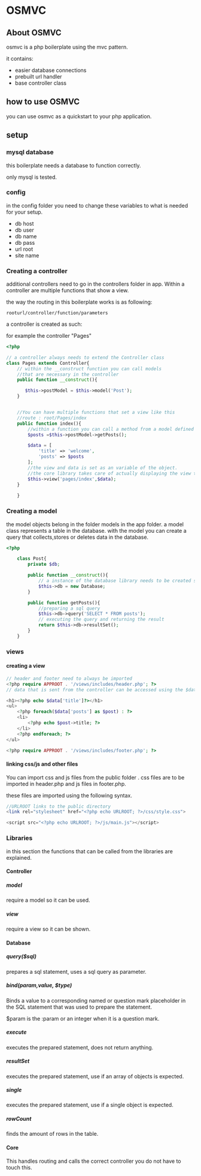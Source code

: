 # OSMVC

## About OSMVC

osmvc is a php boilerplate using the mvc pattern.

it contains:

- easier database connections
- prebuilt url handler
- base controller class

## how to use OSMVC

you can use osmvc as a quickstart to your php application.

## setup

### mysql database
this boilerplate needs a database to function correctly.

only mysql is tested.

### config
in the config folder you need to change these variables to what is needed for your setup.
- db host
- db user
- db name
- db pass
- url root
- site name

### Creating a controller

additional controllers need to go in the controllers folder in app.
Within a controller are multiple functions that show a view.

the way the routing in this boilerplate works is as following:
```
rooturl/controller/function/parameters
```
a controller is created as such:

for example the controller "Pages"
```php
<?php

// a controller always needs to extend the Controller class
class Pages extends Controller{
    // within the __construct function you can call models 
    //that are necessary in the controller
    public function __construct(){

       $this->postModel = $this->model('Post');
    }


    //You can have multiple functions that set a view like this
    //route : root/Pages/index
    public function index(){
        //within a function you can call a method from a model defined in construct
        $posts =$this->postModel->getPosts();

        $data = [
            'title' => 'welcome',
            'posts' => $posts
        ];
        //the view and data is set as an variable of the object.
        //the core library takes care of actually displaying the view to the user
        $this->view('pages/index',$data);
    }
   
    }


```

### Creating a model
the model objects belong in the folder models in the app folder. a model class represents a table in the database. with the model you can create a query that collects,stores or deletes data in the database.

```php
<?php

    class Post{
        private $db;

        public function __construct(){
            // a instance of the database library needs to be created so calls can be made
            $this->db = new Database;
        }

        public function getPosts(){
            //preparing a sql query
            $this->db->query('SELECT * FROM posts');
            // executing the query and returning the result
            return $this->db->resultSet();
        }
    }
```

### views

#### creating a view

```php
// header and footer need to always be imported
<?php require APPROOT . '/views/includes/header.php'; ?>
// data that is sent from the controller can be accessed using the $data['param'] method

<h1><?php echo $data['title']?></h1>
<ul>
    <?php foreach($data['posts'] as $post) : ?>
    <li>
        <?php echo $post->title; ?>
    </li>
    <?php endforeach; ?>
</ul>

<?php require APPROOT . '/views/includes/footer.php'; ?>
```
#### linking css/js and other files 

You can import css and js files from the public folder .
css files are to be imported in header.php and js files in footer.php.

these files are imported using the following syntax.
```php
//URLROOT links to the public directory
<link rel="stylesheet" href="<?php echo URLROOT; ?>/css/style.css">

<script src="<?php echo URLROOT; ?>/js/main.js"></script>
```

### Libraries
in this section the functions that can be called from the libraries are explained.


#### Controller

##### model
require a model so it can be used.

##### view
require a view so it can be shown.

#### Database

##### query($sql)
prepares a sql statement, uses a sql query as parameter.

##### bind($param,$value, $type)
Binds a value to a corresponding named or question mark placeholder in the SQL statement that was used to prepare the statement.

$param is the :param or an integer when it is a question mark.

##### execute
executes the prepared statement, does not return anything.

##### resultSet
executes the prepared statement, use if an array of objects is expected.

##### single
executes the prepared statement, use if a single object is expected.

##### rowCount
finds the amount of rows in the table.
#### Core

This handles routing and calls the correct controller you do not have to touch this.